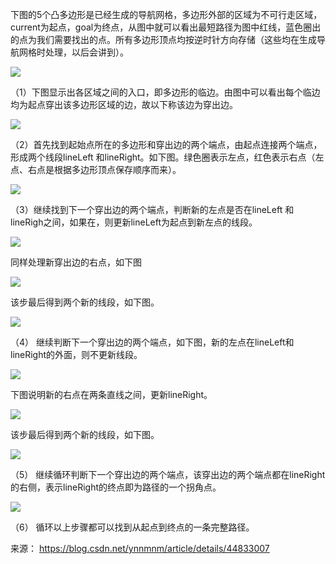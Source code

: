 下图的5个凸多边形是已经生成的导航网格，多边形外部的区域为不可行走区域，current为起点，goal为终点，从图中就可以看出最短路径为图中红线，蓝色圈出的点为我们需要找出的点。所有多边形顶点均按逆时针方向存储（这些均在生成导航网格时处理，以后会讲到）。

![](https://sunxvming.com/imgs/586cbcb0-e7aa-4a30-8dac-c885ca2f1f74.jpg)

（1）下图显示出各区域之间的入口，即多边形的临边。由图中可以看出每个临边均为起点穿出该多边形区域的边，故以下称该边为穿出边。

![](https://sunxvming.com/imgs/d92c569f-aeb1-449d-b7fc-8e078e0feafc.jpg)



（2）首先找到起始点所在的多边形和穿出边的两个端点，由起点连接两个端点，形成两个线段lineLeft 和lineRight。如下图。绿色圈表示左点，红色表示右点（左点、右点是根据多边形顶点保存顺序而来）。

![](https://sunxvming.com/imgs/f9e92ff9-665b-4d8d-82f2-cc615bf73481.jpg)



（3）继续找到下一个穿出边的两个端点，判断新的左点是否在lineLeft 和lineRigh之间，如果在，则更新lineLeft为起点到新左点的线段。

![](https://sunxvming.com/imgs/6a0cd0a6-4239-4932-81df-4b119e5e7670.jpg)



同样处理新穿出边的右点，如下图

![](https://sunxvming.com/imgs/73d25ff0-b3b2-4404-a89e-e166a1dca922.jpg)



该步最后得到两个新的线段，如下图。

![](https://sunxvming.com/imgs/e260d681-f348-4f53-b383-9c9f552b4b04.jpg)



（4） 继续判断下一个穿出边的两个端点，如下图，新的左点在lineLeft和lineRight的外面，则不更新线段。

![](https://sunxvming.com/imgs/e3371cb7-a6a7-4ae7-8de2-c56a413ac107.jpg)



下图说明新的右点在两条直线之间，更新lineRight。

![](https://sunxvming.com/imgs/b36427e0-81ec-4232-b918-6158967ee7a2.jpg)



该步最后得到两个新的线段，如下图。

![](https://sunxvming.com/imgs/b11733e7-bed7-449b-8d8d-368b0c8ee24e.jpg)



（5） 继续循环判断下一个穿出边的两个端点，该穿出边的两个端点都在lineRight的右侧，表示lineRight的终点即为路径的一个拐角点。

![](https://sunxvming.com/imgs/2db4de44-e6d6-4737-b511-1b0415770e18.jpg)



（6） 循环以上步骤都可以找到从起点到终点的一条完整路径。


来源： https://blog.csdn.net/ynnmnm/article/details/44833007

